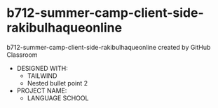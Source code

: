 # b712-summer-camp-client-side-rakibulhaqueonline
b712-summer-camp-client-side-rakibulhaqueonline created by GitHub Classroom


* DESIGNED WITH: 
  - TAILWIND
  - Nested bullet point 2
* PROJECT NAME:
  -  LANGUAGE SCHOOL
